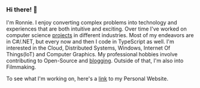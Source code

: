 ### Hi there! 👋
I'm Ronnie. I enjoy converting complex problems into technology and experiences that are both intuitive and exciting. Over time I've worked on computer science [projects](https://ronnielutalo.github.io/projects/) in different industries. Most of my endeavors are in C#/.NET, but every now and then I code in TypeScript as well. I'm interested in the Cloud, Distributed Systems, Windows, Internet Of Things(IoT) and Computer Graphics. My professional hobbies involve contributing to Open-Source and [blogging](https://ronnielutaro.github.io/blog). Outside of that, I'm also into Filmmaking.

To see what I'm working on, here's a [link](https://ronnielutalo.github.io/) to my Personal Website. 
